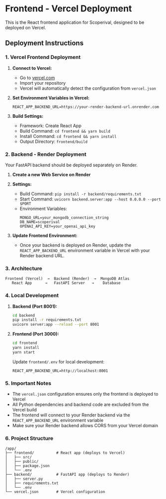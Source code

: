 # Frontend - Vercel Deployment

This is the React frontend application for Scoperival, designed to be deployed on Vercel.

## Deployment Instructions

### 1. Vercel Frontend Deployment

1. **Connect to Vercel:**
   - Go to [vercel.com](https://vercel.com)
   - Import your repository
   - Vercel will automatically detect the configuration from `vercel.json`

2. **Set Environment Variables in Vercel:**
   ```
   REACT_APP_BACKEND_URL=https://your-render-backend-url.onrender.com
   ```

3. **Build Settings:**
   - Framework: Create React App
   - Build Command: `cd frontend && yarn build`
   - Install Command: `cd frontend && yarn install`
   - Output Directory: `frontend/build`

### 2. Backend - Render Deployment

Your FastAPI backend should be deployed separately on Render.

1. **Create a new Web Service on Render**
2. **Settings:**
   - Build Command: `pip install -r backend/requirements.txt`
   - Start Command: `uvicorn backend.server:app --host 0.0.0.0 --port $PORT`
   - Environment Variables:
     ```
     MONGO_URL=your_mongodb_connection_string
     DB_NAME=scoperival
     OPENAI_API_KEY=your_openai_api_key
     ```

3. **Update Frontend Environment:**
   - Once your backend is deployed on Render, update the `REACT_APP_BACKEND_URL` environment variable in Vercel with your Render backend URL.

### 3. Architecture

```
Frontend (Vercel)  →  Backend (Render)  →  MongoDB Atlas
   React App      →   FastAPI Server   →    Database
```

### 4. Local Development

1. **Backend (Port 8001):**
   ```bash
   cd backend
   pip install -r requirements.txt
   uvicorn server:app --reload --port 8001
   ```

2. **Frontend (Port 3000):**
   ```bash
   cd frontend
   yarn install
   yarn start
   ```

   Update `frontend/.env` for local development:
   ```
   REACT_APP_BACKEND_URL=http://localhost:8001
   ```

### 5. Important Notes

- The `vercel.json` configuration ensures only the frontend is deployed to Vercel
- All Python dependencies and backend code are excluded from the Vercel build
- The frontend will connect to your Render backend via the `REACT_APP_BACKEND_URL` environment variable
- Make sure your Render backend allows CORS from your Vercel domain

### 6. Project Structure

```
/app/
├── frontend/          # React app (deploys to Vercel)
│   ├── src/
│   ├── public/
│   ├── package.json
│   └── .env
├── backend/           # FastAPI app (deploys to Render)
│   ├── server.py
│   ├── requirements.txt
│   └── .env
└── vercel.json        # Vercel configuration
```